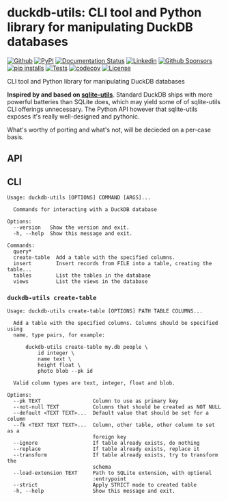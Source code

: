 # duckdb-utils: CLI tool and Python library for manipulating DuckDB databases

[![Github](https://img.shields.io/static/v1?label=GitHub&message=Repo&logo=GitHub&color=green)](https://github.com/Florents-Tselai/duckdb-utils)
[![PyPI](https://img.shields.io/pypi/v/duckdb-utils.svg)](https://pypi.org/project/duckdb-utils/)
[![Documentation Status](https://readthedocs.org/projects/duckdb-utils/badge/?version=stable)](http://duckdb-utils.tselai.com/en/latest/?badge=stable)
[![Linkedin](https://img.shields.io/badge/LinkedIn-0077B5?logo=linkedin&logoColor=white)](https://www.linkedin.com/in/florentstselai/)
[![Github Sponsors](https://img.shields.io/static/v1?label=Sponsor&message=%E2%9D%A4&logo=GitHub&color=pink)](https://github.com/sponsors/Florents-Tselai/)
[![pip installs](https://img.shields.io/pypi/dm/duckdb-utils?label=pip%20installs)](https://pypi.org/project/duckdb-utils/)
[![Tests](https://github.com/Florents-Tselai/duckdb-utils/actions/workflows/test.yml/badge.svg?branch=main)](https://github.com/Florents-Tselai/duckdb-utils/actions?query=workflow%3ATest)
[![codecov](https://codecov.io/gh/Florents-Tselai/duckdb-utils/branch/main/graph/badge.svg)](https://codecov.io/gh/Florents-Tselai/duckdb-utils)
[![License](https://img.shields.io/badge/BSD%20license-blue.svg)](https://github.com/Florents-Tselai/duckdb-utils/blob/main/LICENSE)

CLI tool and Python library for manipulating DuckDB databases

**Inspired by and based on [sqlite-utils](https://github.com/simonw/sqlite-utils)**.
Standard DuckDB ships with more powerful batteries than SQLite does,
which may yield some of of sqlite-utils CLI offerings unnecessary.
The Python API however that sqlite-utils exposes it's really well-designed 
and pythonic.

What's worthy of porting and what's not, will be decieded on
a per-case basis.

## API


## CLI

```shell
Usage: duckdb-utils [OPTIONS] COMMAND [ARGS]...

  Commands for interacting with a DuckDB database

Options:
  --version   Show the version and exit.
  -h, --help  Show this message and exit.

Commands:
  query*
  create-table  Add a table with the specified columns.
  insert        Insert records from FILE into a table, creating the table...
  tables        List the tables in the database
  views         List the views in the database
```

### ```duckdb-utils create-table```

```shell
Usage: duckdb-utils create-table [OPTIONS] PATH TABLE COLUMNS...

  Add a table with the specified columns. Columns should be specified using
  name, type pairs, for example:

      duckdb-utils create-table my.db people \
          id integer \
          name text \
          height float \
          photo blob --pk id

  Valid column types are text, integer, float and blob.

Options:
  --pk TEXT                 Column to use as primary key
  --not-null TEXT           Columns that should be created as NOT NULL
  --default <TEXT TEXT>...  Default value that should be set for a column
  --fk <TEXT TEXT TEXT>...  Column, other table, other column to set as a
                            foreign key
  --ignore                  If table already exists, do nothing
  --replace                 If table already exists, replace it
  --transform               If table already exists, try to transform the
                            schema
  --load-extension TEXT     Path to SQLite extension, with optional
                            :entrypoint
  --strict                  Apply STRICT mode to created table
  -h, --help                Show this message and exit.
```

